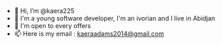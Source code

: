 - 👋 Hi, I’m @kaera225
- 👀 I'm a young software developer, I'm an ivorian and I live in Abidjan
- 💞️ I'm open to every offers
- 📫  Here is my email : kaeraadams2014@gmail.com
